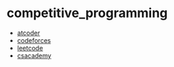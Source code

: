 # competitive_programming
- [atcoder](https://atcoder.jp/users/sykwer)
- [codeforces](https://codeforces.com/profile/sykwer)
- [leetcode](https://leetcode.com/sykwer)
- [csacademy](https://csacademy.com/user/sykwer)
